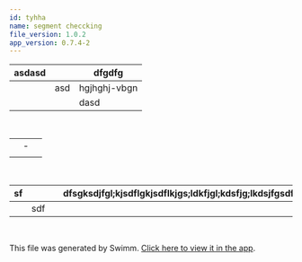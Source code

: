 ```yaml
---
id: tyhha
name: segment checcking
file_version: 1.0.2
app_version: 0.7.4-2
---
```


|asdasd|   |dfgdfg      |
|------|---|------------|
|      |asd|hgjhghj-vbgn|
|      |   |dasd        |

<br/>

| |  | |
|---|---|---|
| |\-| |
| |  | |

<br/>

|sf|   | |dfsgksdjfgl;kjsdflgkjsdflkjgs;ldkfjgl;kdsfjg;lkdsjfgsdfgsdfgdsfg| | | |
|---|---|---|----------------------------------------------------------------|---|---|---|
|  |sdf| |                                                                | | | |

<br/>

This file was generated by Swimm. [Click here to view it in the app](http://localhost:5000/repos/Z2l0aHViJTNBJTNBc3Rva2Utd2VhdGhlciUzQSUzQUFkZGllQ29oZW4=/docs/tyhha).